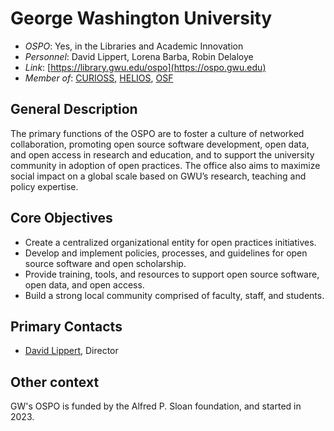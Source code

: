 # George Washington University

- *OSPO*: Yes, in the Libraries and Academic Innovation
- *Personnel*: David Lippert, Lorena Barba, Robin Delaloye
- *Link*: [https://library.gwu.edu/ospo](https://ospo.gwu.edu)
- *Member of*: [CURIOSS](https://curioss.org/), [HELIOS](https://www.heliosopen.org/members), [OSF](https://osf.io/institutions/gwu)

## General Description

The primary functions of the OSPO are to foster a culture of networked collaboration, promoting open source software development, open data, and open access in research and education, and to support the university community in adoption of open practices.  The office also aims to maximize social impact on a global scale based on GWU’s research, teaching and policy expertise.

## Core Objectives

- Create a centralized organizational entity for open practices initiatives.
- Develop and implement policies, processes, and guidelines for open source software and open scholarship.
- Provide training, tools, and resources to support open source software, open data, and open access.
- Build a strong local community comprised of faculty, staff, and students.

## Primary Contacts

- [David Lippert](mailto:david.lippert@gwu.edu), Director

## Other context

GW's OSPO is funded by the Alfred P. Sloan foundation, and started in 2023.
